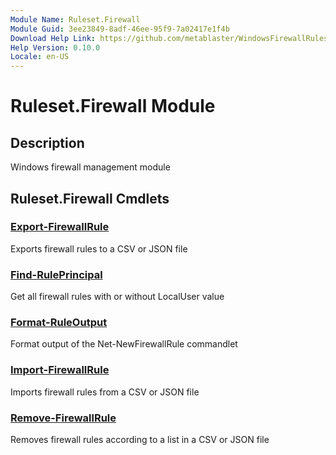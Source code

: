 ```yaml
---
Module Name: Ruleset.Firewall
Module Guid: 3ee23849-8adf-46ee-95f9-7a02417e1f4b
Download Help Link: https://github.com/metablaster/WindowsFirewallRuleset/tree/master/Config/HelpContent/0.10.0
Help Version: 0.10.0
Locale: en-US
---
```


# Ruleset.Firewall Module

## Description

Windows firewall management module

## Ruleset.Firewall Cmdlets

### [Export-FirewallRule](Export-FirewallRule.md)

Exports firewall rules to a CSV or JSON file

### [Find-RulePrincipal](Find-RulePrincipal.md)

Get all firewall rules with or without LocalUser value

### [Format-RuleOutput](Format-RuleOutput.md)

Format output of the Net-NewFirewallRule commandlet

### [Import-FirewallRule](Import-FirewallRule.md)

Imports firewall rules from a CSV or JSON file

### [Remove-FirewallRule](Remove-FirewallRule.md)

Removes firewall rules according to a list in a CSV or JSON file
